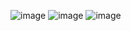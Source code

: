 ![image](https://user-images.githubusercontent.com/76067475/205099846-8caa556d-6c2e-4987-abfa-8bc14c9dd1e9.png)
![image](https://user-images.githubusercontent.com/76067475/205099869-bb3c72a7-4dbb-443b-bd3b-d092f7cb8b6a.png)
![image](https://user-images.githubusercontent.com/76067475/205099888-600aa072-1db7-4128-a5ee-aba9af153085.png)
